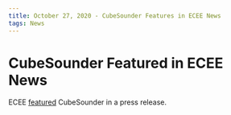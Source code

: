 ```yaml
---
title: October 27, 2020 - CubeSounder Features in ECEE News
tags: News
---
```

CubeSounder Featured in ECEE News
=================

ECEE <a href="https://ecee.engineering.asu.edu/2020/10/sensing-the-weather/">featured</a> CubeSounder in a press release.
